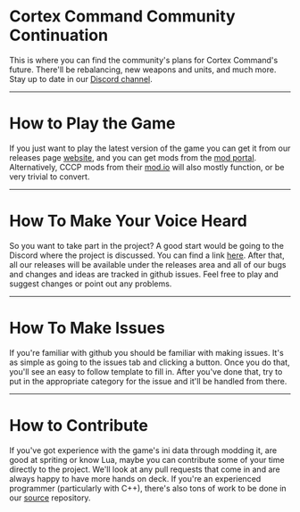 # Cortex Command Community Continuation
This is where you can find the community's plans for Cortex Command's future. There'll be rebalancing, new weapons and units, and much more. Stay up to date in our [Discord channel](https://discord.gg/XAExEhBshH).

***

# How to Play the Game
If you just want to play the latest version of the game you can get it from our releases page [website](https://github.com/Cortex-Command-Center/Cortex-Command-Community-Continuation-Engine/releases), and you can get mods from the [mod portal](https://www.moddb.com/games/cortex-command-community-continuation/mods). Alternatively, CCCP mods from their [mod.io](https://cccp.mod.io) will also mostly function, or be very trivial to convert.

***

# How To Make Your Voice Heard #

So you want to take part in the project? A good start would be going to the Discord where the project is discussed. You can find a link [here](https://discord.gg/XAExEhBshH). After that, all our releases will be available under the releases area and all of our bugs and changes and ideas are tracked in github issues. Feel free to play and suggest changes or point out any problems.

***

# How To Make Issues #

If you're familiar with github you should be familiar with making issues. It's as simple as going to the issues tab and clicking a button. Once you do that, you'll see an easy to follow template to fill in. After you've done that, try to put in the appropriate category for the issue and it'll be handled from there.

***

# How to Contribute #

If you've got experience with the game's ini data through modding it, are good at spriting or know Lua, maybe you can contribute some of your time directly to the project. We'll look at any pull requests that come in and are always happy to have more hands on deck.
If you're an experienced programmer (particularly with C++), there's also tons of work to be done in our [source](https://github.com/Cortex-Command-Center/Cortex-Command-Community-Continuation-Engine) repository.
